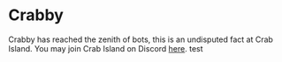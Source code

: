 Crabby
===

Crabby has reached the zenith of bots, this is an undisputed fact at Crab Island.
You may join Crab Island on Discord [here](meAQ3cn).
test
